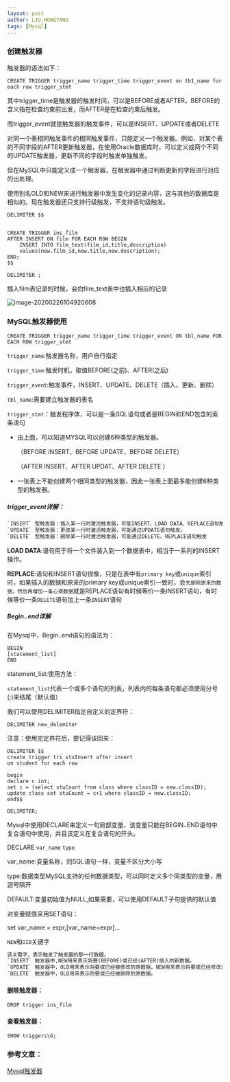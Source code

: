```yaml
---
layout: post
author: LIU,HONGYANG
tags: [Mysql]
---
```




### 创建触发器



触发器的语法如下：



```mysql
CREATE TRIGGER trigger_name trigger_time trigger_event on tb1_name for each row trigger_stmt
```



其中trigger_time是触发器的触发时间，可以是BEFORE或者AFTER，BEFORE的含义指在检查约束前出发，而AFTER是在检查约束后触发。



而trigger_event就是触发器的触发事件，可以是INSERT、UPDATE或者DELETE



对同一个表相同触发事件的相同触发事件，只能定义一个触发器。例如，对某个表的不同字段的AFTER更新触发器，在使用Oracle数据库时，可以定义成两个不同的UPDATE触发器，更新不同的字段时触发单独触发。



但在MySQL中只能定义成一个触发器，在触发器中通过判断更新的字段进行对应的出处理。



使用别名OLD和NEW来进行触发器中发生变化的记录内容，这与其他的数据库是相似的。现在触发器还只支持行级触发，不支持语句级触发。

```mysql
DELIMITER $$
```

```mysql

CREATE TRIGGER ins_film
AFTER INSERT ON film FOR EACH ROW BEGIN
	INSERT INTO film_text(film_id,title,description)
	values(new.film_id,new.title,new.description);
END;
$$
```

```mysql
DELIMITER ;
```



插入film表记录的时候，会向film_text表中也插入相应的记录



![image-20200226104920608](https://tva1.sinaimg.cn/large/0082zybpgy1gc9m1nomr9j311a0e0dyj.jpg)



### MySQL触发器使用

```mysql
CREATE TRIGGER trigger_name trigger_time trigger_event ON tbl_name FOR EACH ROW trigger_stmt
```



`trigger_name`:触发器名称，用户自行指定

`trigger_time`:触发时机，取值BEFORE(之前)、AFTER(之后)

`trigger_event`:触发事件，INSERT、UPDATE、DELETE（插入、更新、删除）

`tbl_name`:需要建立触发器的表名

`trigger_stmt`：触发程序体，可以是一条SQL语句或者是BEGIN和END包含的索条语句



- 由上面，可以知道MYSQL可以创建6种类型的触发器。

  （BEFORE INSERT、BEFORE UPDATE、BEFORE DELETE）

  （AFTER INSERT、AFTER UPDAT、AFTER DELETE ）

- 一张表上不能创建两个相同类型的触发器，因此一张表上面最多能创建6种类型的触发器。



##### trigger_event详解：

```makefile
`INSERT` 型触发器：插入某一行时激活触发器，可能INSERT、LOAD DATA、REPLACE语句触发
`UPDATE` 型触发器：更改某一行时激活触发器，可能通过UPDATE语句触发。
`DELETE` 型触发器：删除某一行时激活触发器，可能通过DELETE、REPLACE语句触发
```



**LOAD DATA**:语句用于将一个文件装入到一个数据表中，相当于一系列的INSERT操作。

**REPLACE**:语句和INSERT语句很像，只是在表中有`primary key`或`unique`索引时，如果插入的数据和原来的primary key或unique索引一致时，会`先删除原来的数据，然后再增加一条心得数据`就是REPLACE语句有时候等价一条INSERT语句，有时候等价一条`DELETE`语句加上一条`INSERT`语句



##### Begin..end详解

在Mysql中，Begin..end语句的语法为：

```mysql
BEGIN
[statement_list]
END
```

statement_list:使用方法：

`statement_list`代表一个或多个语句的列表，列表内的每条语句都必须使用分号(;)来结尾（默认值）

我们可以使用DELIMITER指定自定义的定界符：

`DELIMITER new_delemiter`

注意：使用完定界符后，要记得该回来：

```mysql
DELIMITER $$
create trigger tri_stuInsert after insert
on student for each row

begin
declare c int;
set c = (select stuCount from class where classID = new.classID);
update class set stuCount = c+1 where classID = new.classID;
end$$

DELIMITER;
```



 Mysql中使用DECLARE来定义一句局部变量，该变量只能在BEGIN..END语句中复合语句中使用，并且该定义在复合语句的开头。



DECLARE `var_name` `type `

var_name:变量名称，同SQL语句一样，变量不区分大小写

type:数据类型MySQL支持的任何数据类型，可以同时定义多个同类型的变量，用逗号隔开

DEFAULT:变量初始值为NULL,如果需要，可以使用DEFAULT子句提供的默认值



对变量赋值采用SET语句：

set var_name = expr,[var_name=expr]...

`NEW`和`OID`关键字



```makefile
该关键字，表示触发了触发器的那一行数据。
`INSERT` 触发器中,NEW用来表示将要(BEFORE)或已经(AFTER)插入的新数据。
`UPDATE` 触发器中，OLD用来表示将要或已经被修改的原数据，NEW用来表示将要或已经修改为的新数据。
`DELETE` 触发器中，OLD用来表示将要或已经被删除的原数据。
```





#### 删除触发器：

```mysql
DROP trigger ins_film
```





#### 查看触发器：

```mysql
SHOW triggers\G;
```



### 参考文章：

[Mysql触发器](https://www.jianshu.com/p/6b694637fd99)

